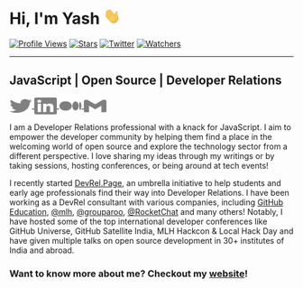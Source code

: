 # Hi, I'm Yash  <img src="./Hi.gif" width="30px">
[![Profile Views](https://komarev.com/ghpvc/?username=yashovardhan)](https://yashovardhan.dev)
[![Stars](https://img.shields.io/github/stars/yashovardhan)](https://yashovardhan.dev)
[![Twitter](https://img.shields.io/twitter/follow/yashovardhan)](https://twitter.com/yashovardhan)
[![Watchers](https://img.shields.io/github/watchers/yashovardhan/yashovardhan)](https://yashovardhan.dev)
<hr>

## JavaScript | Open Source | Developer Relations

<p>
    <a href="https://www.twitter.com/yashovardhan/" target="blank">
    <img align="center" src="./twitter.svg" alt="yashovardhan" height="30" width="40" class="icon"/>
    </a>
    <a href="https://www.linkedin.com/in/yashovardhanagrawal/" target="blank">
        <img align="center" src="./linkedin.svg" alt="yashovardhanagrawal" height="30" width="40" class="icon"/>
    </a>
    <a href="https://medium.com/@yashovardhana" target="blank">
        <img align="center" src="./medium.svg" alt="yashovardhana" height="30" width="40" class="icon"/>
    </a>
    <a href="mailto:hi@yashovardhan.dev">
        <img align="center" src="./gmail.svg" height="30" width="40" class="icon"/>
    </a>
</p>

I am a Developer Relations professional with a knack for JavaScript. I aim to empower the developer community by helping them find a place in the welcoming world of open source and explore the technology sector from a different perspective. I love sharing my ideas through my writings or by taking sessions, hosting conferences, or being around at tech events!


I recently started <a href="https://devrel.page">DevRel.Page</a>, an umbrella initiative to help students and early age professionals find their way into Developer Relations. I have been working as a DevRel consultant with various companies, including [GitHub Education](https://github.com/education), [@mlh](https://github.com/mlh), [@grouparoo](https://github.com/grouparoo), [@RocketChat](https://github.com/RocketChat) and many others! Notably, I have hosted some of the top international developer conferences like GitHub Universe, GitHub Satellite India, MLH Hackcon & Local Hack Day and have given multiple talks on open source development in 30+ institutes of India and abroad.


### Want to know more about me? Checkout my [website](https://yashovardhan.dev)!
